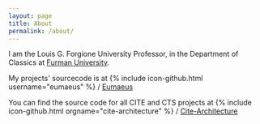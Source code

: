```yaml
---
layout: page
title: About
permalink: /about/
---
```


I am the Louis G. Forgione University Professor, in the Department of Classics at [Furman University](http://www.furman.edu).

My projects' sourcecode is at
{% include icon-github.html username="eumaeus" %} /
[Eumaeus](https://github.com/eumaeus)

You can find the source code for all CITE and CTS projects at
{% include icon-github.html orgname="cite-architecture" %} /
[Cite-Architecture](https://github.com/orgs/cite-architecture)
